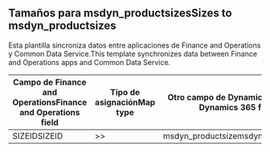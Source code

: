 ## <a name="sizes-to-msdyn_productsizes"></a><span data-ttu-id="b383d-101">Tamaños para msdyn_productsizes</span><span class="sxs-lookup"><span data-stu-id="b383d-101">Sizes to msdyn_productsizes</span></span>

<span data-ttu-id="b383d-102">Esta plantilla sincroniza datos entre aplicaciones de Finance and Operations y Common Data Service.</span><span class="sxs-lookup"><span data-stu-id="b383d-102">This template synchronizes data between Finance and Operations apps and Common Data Service.</span></span>

<span data-ttu-id="b383d-103">Campo de Finance and Operations</span><span class="sxs-lookup"><span data-stu-id="b383d-103">Finance and Operations field</span></span> | <span data-ttu-id="b383d-104">Tipo de asignación</span><span class="sxs-lookup"><span data-stu-id="b383d-104">Map type</span></span> | <span data-ttu-id="b383d-105">Otro campo de Dynamics 365</span><span class="sxs-lookup"><span data-stu-id="b383d-105">Other Dynamics 365 field</span></span> | <span data-ttu-id="b383d-106">Valor predeterminado</span><span class="sxs-lookup"><span data-stu-id="b383d-106">Default value</span></span>
---|---|---|---
<span data-ttu-id="b383d-107">SIZEID</span><span class="sxs-lookup"><span data-stu-id="b383d-107">SIZEID</span></span> | >> | <span data-ttu-id="b383d-108">msdyn_productsize</span><span class="sxs-lookup"><span data-stu-id="b383d-108">msdyn_productsize</span></span> | 
